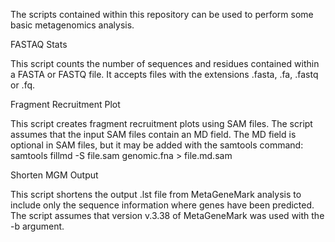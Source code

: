The scripts contained within this repository can be used to perform some basic metagenomics analysis.

FASTAQ Stats

This script counts the number of sequences and residues contained within a FASTA or FASTQ file. It accepts files with the extensions .fasta, .fa, .fastq or .fq. 

Fragment Recruitment Plot

This script creates fragment recruitment plots using SAM files. The script assumes that the input SAM files contain an MD field. The MD field is optional in SAM files, but it may be added with the samtools command:
samtools fillmd -S file.sam genomic.fna > file.md.sam

Shorten MGM Output

This script shortens the output .lst file from MetaGeneMark analysis to include only the sequence information where genes have been predicted. The script assumes that version v.3.38 of MetaGeneMark was used with the -b argument.

